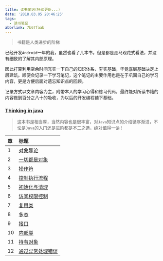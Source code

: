 ```yaml
---
title: 读书笔记(持续更新...)
date: '2018.03.05 20:46:25'
tags:
  - 读书笔记
abbrlink: 7b67faab
---
```


> 书籍是人类进步的阶梯

已经开发`Android`一年的我，虽然也看了几本书，但是都是走马观花式看法，并没有细致的了解其内部原理。

因此打算利用空余时间充实一下自己的知识体系，夯实基础，毕竟底层基础决定上层建筑。顺便会记录一下学习笔记，这个笔记的主要作用也是在于巩固自己的学习内容，更是方便后面对遗忘知识点的回顾。

记录方式以文章内容为主，附带本人的学习心得和练习代码，最终能对所读书籍的内容做到百分之八十的吸收，为以后的开发编程铺下基础。

### [Thinking in java](http://xiaweizi.cn/categories/Thinking-In-Java-读书笔记/)

> 这本书是相当厚，当然内容也是很丰富，对`Java`知识点的介绍循序渐进，不论是`Java`的入门还是进阶都是不二之选，绝对值得一读！

<!-- more -->

|章|标题|
|:--|:--|
|1|[对象导论](http://xiaweizi.cn/article/thinking_in_java_1/)|
|2|[一切都是对象](http://xiaweizi.cn/article/thinking_in_java_2/)|
|3|[操作符](http://xiaweizi.cn/article/thinking_in_java_3/)|
|4|[控制执行流程](http://xiaweizi.cn/article/thinking_in_java_4/)|
|5|[初始化与清理](http://xiaweizi.cn/article/thinking_in_java_5/)|
|6|[访问权限控制](http://xiaweizi.cn/article/thinking_in_java_6/)|
|7|[复用类](http://xiaweizi.cn/article/thinking_in_java_7/)|
|8|[多态](http://xiaweizi.cn/article/thinking_in_java_8/)|
|9|[接口](http://xiaweizi.cn/article/thinking_in_java_9/)|
|10|[内部类](http://xiaweizi.cn/article/thinking_in_java_10/)|
|11|[持有对象](http://xiaweizi.cn/article/thinking_in_java_11/)|
|12|[通过异常处理错误](http://xiaweizi.cn/article/thinking_in_java_12/)|

